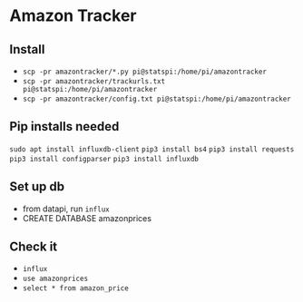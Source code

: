 # Amazon Tracker

## Install
* `scp -pr amazontracker/*.py pi@statspi:/home/pi/amazontracker`
* `scp -pr amazontracker/trackurls.txt pi@statspi:/home/pi/amazontracker`
* `scp -pr amazontracker/config.txt pi@statspi:/home/pi/amazontracker`

## Pip installs needed
`sudo apt install influxdb-client`
`pip3 install bs4`
`pip3 install requests`
`pip3 install configparser`
`pip3 install influxdb`

## Set up db
* from datapi, run `influx`
* CREATE DATABASE amazonprices

## Check it
* `influx`
* `use amazonprices`
* `select * from amazon_price`